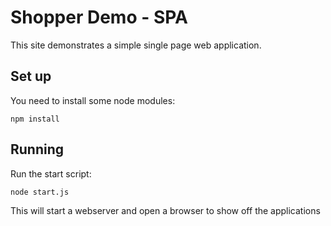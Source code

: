 # Shopper Demo - SPA
This site demonstrates a simple single page web application.

## Set up
You need to install some node modules:

```
npm install
```

## Running
Run the start script:

```
node start.js
```

This will start a webserver and open a browser to show off the applications